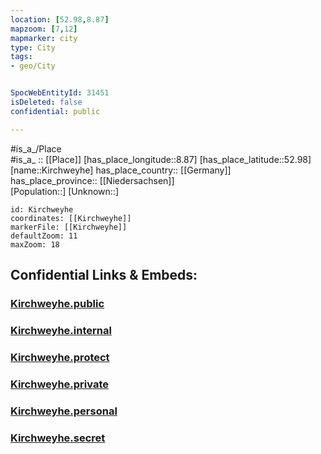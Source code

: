 ```yaml
---
location: [52.98,8.87] 
mapzoom: [7,12] 
mapmarker: city 
type: City
tags:
- geo/City


SpocWebEntityId: 31451
isDeleted: false
confidential: public

---
```

#is_a_/Place  
#is_a_ :: [[Place]] 
[has_place_longitude::8.87] 
[has_place_latitude::52.98] 
[name::Kirchweyhe] 
has_place_country:: [[Germany]]  
has_place_province:: [[Niedersachsen]]  
[Population::] 
[Unknown::] 


```leaflet
id: Kirchweyhe
coordinates: [[Kirchweyhe]] 
markerFile: [[Kirchweyhe]] 
defaultZoom: 11 
maxZoom: 18
```


## Confidential Links & Embeds: 

### [Kirchweyhe.public](/_public/\Earth\Continent\Europe\Europe~Central\Germany\Germany~West\Niedersachsen\counties~Niedersachsen\Diepholz\cities~Diepholz\Weyhe\boroughs~WeyheKirchweyhe.public.md) 

### [Kirchweyhe.internal](/_internal/\Earth\Continent\Europe\Europe~Central\Germany\Germany~West\Niedersachsen\counties~Niedersachsen\Diepholz\cities~Diepholz\Weyhe\boroughs~WeyheKirchweyhe.internal.md) 

### [Kirchweyhe.protect](/_protect/\Earth\Continent\Europe\Europe~Central\Germany\Germany~West\Niedersachsen\counties~Niedersachsen\Diepholz\cities~Diepholz\Weyhe\boroughs~WeyheKirchweyhe.protect.md) 

### [Kirchweyhe.private](/_private/\Earth\Continent\Europe\Europe~Central\Germany\Germany~West\Niedersachsen\counties~Niedersachsen\Diepholz\cities~Diepholz\Weyhe\boroughs~WeyheKirchweyhe.private.md) 

### [Kirchweyhe.personal](/_personal/\Earth\Continent\Europe\Europe~Central\Germany\Germany~West\Niedersachsen\counties~Niedersachsen\Diepholz\cities~Diepholz\Weyhe\boroughs~WeyheKirchweyhe.personal.md) 

### [Kirchweyhe.secret](/_secret/\Earth\Continent\Europe\Europe~Central\Germany\Germany~West\Niedersachsen\counties~Niedersachsen\Diepholz\cities~Diepholz\Weyhe\boroughs~WeyheKirchweyhe.secret.md)

